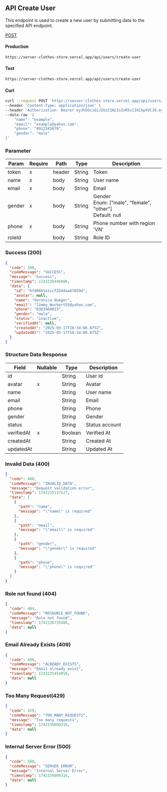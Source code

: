 ## API Create User

This endpoint is used to create a new user by submitting data to the specified API endpoint.

[POST](#)

#### Production

```bash
https://server-clothes-store.vercel.app/api/users/create-user
```

#### Test

```bash
https://server-clothes-store.vercel.app/api/users/create-user
```

#### Curl

```bash
curl --request POST 'https://server-clothes-store.vercel.app/api/users/create-user' \
--header 'Content-Type: application/json' \
--header 'Authorization: Bearer eyJhbGciOiJIUzI1NiIsInR5cCI6IkpXVCJ9.eyJpZCI6IjY3ZDJhMzMyYzhhMjEzYjA1MDI4MzNjNiIsInR5cGUiOiJVc2VyIiwiaWF0IjoxNzQyMjAxMDU5LCJleHAiOjE3NDIyMDE5NTl9.gsqLAzSlJKDPU3D9gvKg_I42NJ3NhI2d5svf-MYywDo' \
--data-raw '{
    "name": "example",
    "email": "example@yahoo.com",
    "phone": "0912345678",
    "gender": "male"
}'
```

### Parameter

| Param  | Require | Path   | Type   | Description                                                  |
| ------ | ------- | ------ | ------ | ------------------------------------------------------------ |
| token  | x       | header | String | Token                                                        |
| name   | x       | body   | String | User name                                                    |
| email  | x       | body   | String | Email                                                        |
| gender | x       | body   | String | Gender<br>Enum: ["male", "female", "other"]<br>Default: null |
| phone  | x       | body   | String | Phone number with region 'VN'                                |
| roleId |         | body   | String | Role ID                                                      |

### Success (200)

```json
{
  "code": 200,
  "codeMessage": "SUCCESS",
  "message": "Success",
  "timestamp": 1742236446886,
  "data": {
    "id": "67d86b1e1ccf25d4aa67659d",
    "avatar": null,
    "name": "Veronica Hoeger",
    "email": "Jimmy_Wuckert55@yahoo.com",
    "phone": "0383460015",
    "gender": "male",
    "status": "inactive",
    "verifiedAt": null,
    "createdAt": "2025-03-17T18:34:06.875Z",
    "updatedAt": "2025-03-17T18:34:06.875Z"
  }
}
```

### Structure Data Response

| Field      | Nullable | Type    | Description    |
| ---------- | -------- | ------- | -------------- |
| id         |          | String  | User Id        |
| avatar     | x        | String  | Avatar         |
| name       |          | String  | User name      |
| email      |          | String  | Email          |
| phone      |          | String  | Phone          |
| gender     |          | String  | Gender         |
| status     |          | String  | Status account |
| verifiedAt | x        | Boolean | Verified At    |
| createdAt  |          | String  | Created At     |
| updatedAt  |          | String  | Updated At     |

### Invalid Data (400)

```json
{
  "code": 400,
  "codeMessage": "INVALID_DATA",
  "message": "Request validation error",
  "timestamp": 1742235137527,
  "data": [
    {
      "path": "name",
      "message": "\"name\" is required"
    },
    {
      "path": "email",
      "message": "\"email\" is required"
    },
    {
      "path": "gender",
      "message": "\"gender\" is required"
    },
    {
      "path": "phone",
      "message": "\"phone\" is required"
    }
  ]
}
```

### Role not found (404)

```json
{
  "code": 404,
  "codeMessage": "RESOURCE_NOT_FOUND",
  "message": "Role not found",
  "timestamp": 1742236735406,
  "data": null
}
```

### Email Already Exists (409)

```json
{
  "code": 409,
  "codeMessage": "ALREADY_EXISTS",
  "message": "Email already exist",
  "timestamp": 1742235454950,
  "data": null
}
```

### Too Many Request(429)

```json
{
  "code": 429,
  "codeMessage": "TOO_MANY_REQUESTS",
  "message": "Too many requests",
  "timestamp": 1742159809316,
  "data": null
}
```

### Internal Server Error (500)

```json
{
  "code": 500,
  "codeMessage": "SERVER_ERROR",
  "message": "Internal Server Error",
  "timestamp": 1742159809316,
  "data": null
}
```
